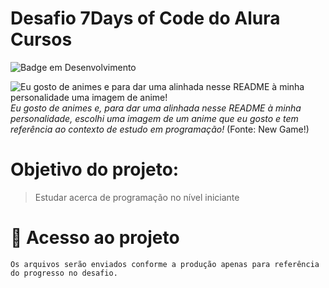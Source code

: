 <h1>Desafio 7Days of Code do Alura Cursos</h1>

![Badge em Desenvolvimento](https://img.shields.io/static/v1?label=STATUS&message=EM%20DESENVOLVIMENTO&color=yellow&style=flat-square)

![Eu gosto de animes e para dar uma alinhada nesse README à minha personalidade uma imagem de anime!](https://user-images.githubusercontent.com/113362701/191972283-8770cc39-ff65-4fce-ab60-bb7352c60328.jpg)
*Eu gosto de animes e, para dar uma alinhada nesse README à minha personalidade, escolhi uma imagem de um anime que eu gosto e tem referência ao contexto de estudo em programação!* (Fonte: New Game!)


<h1>Objetivo do projeto:</h1>

>Estudar acerca de programação no nível iniciante

<h1>📁 Acesso ao projeto</h1>

```
Os arquivos serão enviados conforme a produção apenas para referência do progresso no desafio.
```
